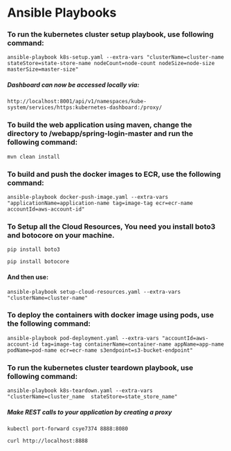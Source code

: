 # Ansible Playbooks


### To run the kubernetes cluster setup playbook, use following command:

`ansible-playbook k8s-setup.yaml --extra-vars "clusterName=cluster-name stateStore=state-store-name nodeCount=node-count nodeSize=node-size masterSize=master-size"`


##### Dashboard can now be accessed locally via: 
 
`http://localhost:8001/api/v1/namespaces/kube-system/services/https:kubernetes-dashboard:/proxy/`


### To build the web application using maven, change the directory to /webapp/spring-login-master and run the following command:

`mvn clean install`


### To build and push the docker images to ECR, use the following command:

`ansible-playbook docker-push-image.yaml --extra-vars "applicationName=application-name tag=image-tag ecr=ecr-name accountId=aws-account-id"`

### To Setup all the Cloud Resources, You need you install boto3 and botocore on your machine.
`pip install boto3`

`pip install botocore` 

#### And then use: 

`ansible-playbook setup-cloud-resources.yaml --extra-vars "clusterName=cluster-name"`

### To deploy the containers with docker image using pods, use the following command:

`ansible-playbook pod-deployment.yaml --extra-vars "accountId=aws-account-id tag=image-tag containerName=container-name appName=app-name podName=pod-name ecr=ecr-name s3endpoint=s3-bucket-endpoint"`


### To run the kubernetes cluster teardown playbook, use following command:

`ansible-playbook k8s-teardown.yaml --extra-vars "clusterName=cluster_name  stateStore=state_store_name"`


##### Make REST calls to your application by creating a proxy

`kubectl port-forward csye7374 8888:8080`

`curl http://localhost:8888`
